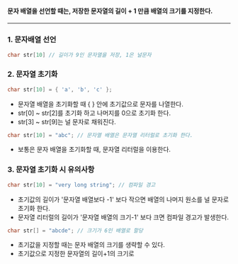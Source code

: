 #### 문자 배열을 선언할 때는, 저장한 문자열의 길이 + 1 만큼 배열의 크기를 지정한다. ####
_____________
### 1. 문자배열 선언 ###
```c
char str[10] // 길이가 9인 문자열을 저장, 1은 널문자
```

### 2. 문자열 초기화 ###
```c
char str[10] = { 'a', 'b', 'c' };
```
- 문자열 배열을 초기화할 때  { } 안에 초기값으로 문자를 나열한다.
- str[0] ~ str[2]를 초기화 하고 나머지를 0으로 초기화 한다.
- str[3] ~ str[9]는 널 문자로 채워진다.
```c
char str[10] = "abc"; // 문자열 배열은 문자열 리터럴로 초기화 한다.
```
- 보통은 문자 배열을 초기화할 때, 문자열 리터럴을 이용한다.

### 3. 문자열 초기화 시 유의사항 ###
```c
char str[10] = "very long string"; // 컴파일 경고
```
- 초기값의 길이가 '문자열 배열보다 -1' 보다 작으면 배열의 나머지 원소를 널 문자로 초기화 한다.
- 문자열 리터럴의 길이가 '문자열 배열의 크기-1' 보다 크면 컴파일 경고가 발생한다.

```c
char str[] = "abcde"; // 크기가 6인 배열로 할당
```
- 초기값을 지정할 때는 문자 배열의 크기를 생략할 수 있다.
- 초기값으로 지정한 문자열의 길이+1의 크기로 